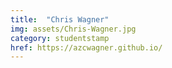 ```yaml
---
title:  "Chris Wagner"
img: assets/Chris-Wagner.jpg
category: studentstamp
href: https://azcwagner.github.io/
---
```

